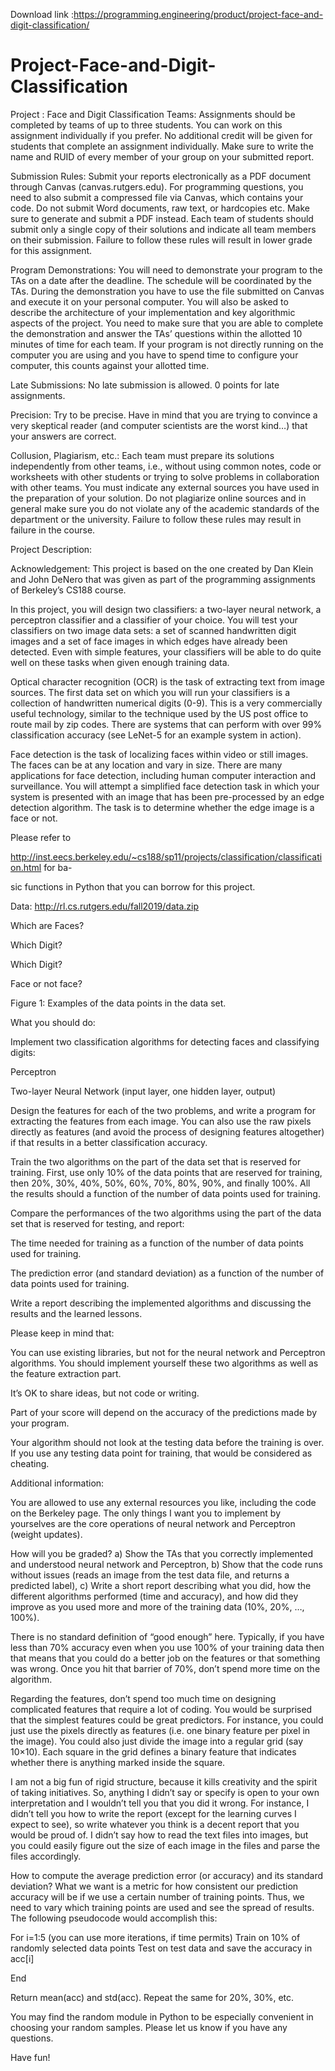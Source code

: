 Download link :https://programming.engineering/product/project-face-and-digit-classification/


# Project-Face-and-Digit-Classification
Project : Face and Digit Classification
Teams: Assignments should be completed by teams of up to three students. You can work on this assignment individually if you prefer. No additional credit will be given for students that complete an assignment individually. Make sure to write the name and RUID of every member of your group on your submitted report.

Submission Rules: Submit your reports electronically as a PDF document through Canvas (canvas.rutgers.edu). For programming questions, you need to also submit a compressed file via Canvas, which contains your code. Do not submit Word documents, raw text, or hardcopies etc. Make sure to generate and submit a PDF instead. Each team of students should submit only a single copy of their solutions and indicate all team members on their submission. Failure to follow these rules will result in lower grade for this assignment.

Program Demonstrations: You will need to demonstrate your program to the TAs on a date after the deadline. The schedule will be coordinated by the TAs. During the demonstration you have to use the file submitted on Canvas and execute it on your personal computer. You will also be asked to describe the architecture of your implementation and key algorithmic aspects of the project. You need to make sure that you are able to complete the demonstration and answer the TAs’ questions within the allotted 10 minutes of time for each team. If your program is not directly running on the computer you are using and you have to spend time to configure your computer, this counts against your allotted time.

Late Submissions: No late submission is allowed. 0 points for late assignments.

Precision: Try to be precise. Have in mind that you are trying to convince a very skeptical reader (and computer scientists are the worst kind…) that your answers are correct.

Collusion, Plagiarism, etc.: Each team must prepare its solutions independently from other teams, i.e., without using common notes, code or worksheets with other students or trying to solve problems in collaboration with other teams. You must indicate any external sources you have used in the preparation of your solution. Do not plagiarize online sources and in general make sure you do not violate any of the academic standards of the department or the university. Failure to follow these rules may result in failure in the course.

Project Description:

Acknowledgement: This project is based on the one created by Dan Klein and John DeNero that was given as part of the programming assignments of Berkeley’s CS188 course.

In this project, you will design two classifiers: a two-layer neural network, a perceptron classifier and a classifier of your choice. You will test your classifiers on two image data sets: a set of scanned handwritten digit images and a set of face images in which edges have already been detected. Even with simple features, your classifiers will be able to do quite well on these tasks when given enough training data.

Optical character recognition (OCR) is the task of extracting text from image sources. The first data set on which you will run your classifiers is a collection of handwritten numerical digits (0-9). This is a very commercially useful technology, similar to the technique used by the US post office to route mail by zip codes. There are systems that can perform with over 99% classification accuracy (see LeNet-5 for an example system in action).

Face detection is the task of localizing faces within video or still images. The faces can be at any location and vary in size. There are many applications for face detection, including human computer interaction and surveillance. You will attempt a simplified face detection task in which your system is presented with an image that has been pre-processed by an edge detection algorithm. The task is to determine whether the edge image is a face or not.

Please refer to

http://inst.eecs.berkeley.edu/~cs188/sp11/projects/classification/classification.html for ba-

sic functions in Python that you can borrow for this project.

Data: http://rl.cs.rutgers.edu/fall2019/data.zip


Which are Faces?

Which Digit?


Which Digit?

Face or not face?

Figure 1: Examples of the data points in the data set.

What you should do:

Implement two classification algorithms for detecting faces and classifying digits:

Perceptron

Two-layer Neural Network (input layer, one hidden layer, output)

Design the features for each of the two problems, and write a program for extracting the features from each image. You can also use the raw pixels directly as features (and avoid the process of designing features altogether) if that results in a better classification accuracy.

Train the two algorithms on the part of the data set that is reserved for training. First, use only 10% of the data points that are reserved for training, then 20%, 30%, 40%, 50%, 60%, 70%, 80%, 90%, and finally 100%. All the results should a function of the number of data points used for training.

Compare the performances of the two algorithms using the part of the data set that is reserved for testing, and report:

The time needed for training as a function of the number of data points used for training.

The prediction error (and standard deviation) as a function of the number of data points used for training.

Write a report describing the implemented algorithms and discussing the results and the learned lessons.

Please keep in mind that:

You can use existing libraries, but not for the neural network and Perceptron algorithms. You should implement yourself these two algorithms as well as the feature extraction part.

It’s OK to share ideas, but not code or writing.

Part of your score will depend on the accuracy of the predictions made by your program.

Your algorithm should not look at the testing data before the training is over. If you use any testing data point for training, that would be considered as cheating.

Additional information:

You are allowed to use any external resources you like, including the code on the Berkeley page. The only things I want you to implement by yourselves are the core operations of neural network and Perceptron (weight updates).

How will you be graded? a) Show the TAs that you correctly implemented and understood neural network and Perceptron, b) Show that the code runs without issues (reads an image from the test data file, and returns a predicted label), c) Write a short report describing what you did, how the different algorithms performed (time and accuracy), and how did they improve as you used more and more of the training data (10%, 20%, …, 100%).

There is no standard definition of “good enough” here. Typically, if you have less than 70% accuracy even when you use 100% of your training data then that means that you could do a better job on the features or that something was wrong. Once you hit that barrier of 70%, don’t spend more time on the algorithm.

Regarding the features, don’t spend too much time on designing complicated features that require a lot of coding. You would be surprised that the simplest features could be great predictors. For instance, you could just use the pixels directly as features (i.e. one binary feature per pixel in the image). You could also just divide the image into a regular grid (say 10×10). Each square in the grid defines a binary feature that indicates whether there is anything marked inside the square.

I am not a big fun of rigid structure, because it kills creativity and the spirit of taking initiatives. So, anything I didn’t say or specify is open to your own interpretation and I wouldn’t tell you that you did it wrong. For instance, I didn’t tell you how to write the report (except for the learning curves I expect to see), so write whatever you think is a decent report that you would be proud of. I didn’t say how to read the text files into images, but you could easily figure out the size of each image in the files and parse the files accordingly.

How to compute the average prediction error (or accuracy) and its standard deviation? What we want is a metric for how consistent our prediction accuracy will be if we use a certain number of training points. Thus, we need to vary which training points are used and see the spread of results. The following pseudocode would accomplish this:

For i=1:5 (you can use more iterations, if time permits) Train on 10% of randomly selected data points Test on test data and save the accuracy in acc[i]

End

Return mean(acc) and std(acc). Repeat the same for 20%, 30%, etc.

You may find the random module in Python to be especially convenient in choosing your random samples. Please let us know if you have any questions.

Have fun!
